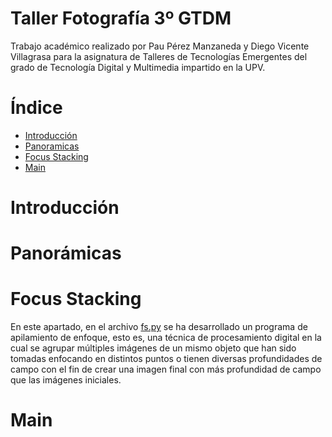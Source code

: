 # Taller Fotografía 3º GTDM

Trabajo académico realizado por Pau Pérez Manzaneda y Diego Vicente Villagrasa para la asignatura de Talleres de Tecnologías Emergentes del grado de Tecnología Digital y Multimedia impartido en la UPV.


# Índice 
  * [Introducción](#introducción)
  * [Panoramicas](#panorámicas)
  * [Focus Stacking](#focus-stacking)
  * [Main](#main)

# Introducción


# Panorámicas


# Focus Stacking

En este apartado, en el archivo [fs.py](https://github.com/PauSuerte/Taller-Fotografia-3-GTDM/blob/main/Archivos/fs.py) se ha desarrollado un programa de apilamiento de enfoque, esto es, una técnica de procesamiento digital en la cual se agrupar múltiples imágenes de un mismo objeto que han sido tomadas enfocando en distintos puntos o tienen diversas profundidades de campo con el fin de crear una imagen final con más profundidad de campo que las imágenes iniciales.

# Main
